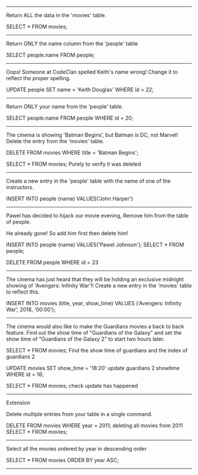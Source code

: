 -----------------------------------------------------------------------
Return ALL the data in the 'movies' table.

SELECT * FROM movies;

-----------------------------------------------------------------------
Return ONLY the name column from the 'people' table

SELECT people.name FROM people;

----------------------------------------------------------------------
Oops! Someone at CodeClan spelled Keith's name wrong! Change it to reflect the proper spelling.

UPDATE people
SET name = 'Keith Douglas'
WHERE id = 22;

-----------------------------------------------------------------------
Return ONLY your name from the 'people' table.

SELECT people.name
FROM people
WHERE id = 20;

-----------------------------------------------------------------------
The cinema is showing 'Batman Begins', but Batman is DC, not Marvel! Delete the entry from the 'movies' table.

DELETE FROM movies
WHERE title = 'Batman Begins';

SELECT * FROM movies;  Purely to verify it was deleted

-----------------------------------------------------------------------
Create a new entry in the 'people' table with the name of one of the instructors.

INSERT INTO people (name) VALUES('John Harper')

-----------------------------------------------------------------------
Pawel has decided to hijack our movie evening, Remove him from the table of people.

He already gone!
So add him first then delete him!

INSERT INTO people (name) VALUES('Pawel Johnson');
SELECT * FROM people;

DELETE FROM people
WHERE id = 23

-----------------------------------------------------------------------
The cinema has just heard that they will be holding an exclusive midnight showing of 'Avengers: Infinity War'!! Create a new entry in the 'movies' table to reflect this.

INSERT INTO movies (title, year, show_time) VALUES ('Avengers: Infinity War', 2018, '00:00');

-----------------------------------------------------------------------
The cinema would also like to make the Guardians movies a back to back feature. Find out the show time of "Guardians of the Galaxy" and set the show time of "Guardians of the Galaxy 2" to start two hours later.

SELECT * FROM movies; Find the show time of guardians and the index of guardians 2

UPDATE movies
SET show_time = '18:20' update guardians 2 showtime
WHERE id = 16;

SELECT * FROM movies; check update has happened

-----------------------------------------------------------------------

Extension

Delete multiple entries from your table in a single command.

DELETE FROM movies
WHERE year = 2011;  deleting all movies from 2011
SELECT * FROM movies;

----------------------------------------------------------------------
Select all the movies ordered by year in descending order

SELECT * FROM movies
ORDER BY year ASC;

----------------------------------------------------------------------
